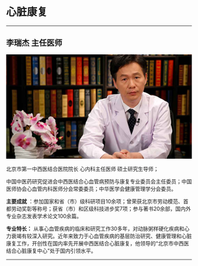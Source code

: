 # 心脏康复

---

## 李瑞杰 主任医师

![1679383453503](image/c06_086/1679383453503.png)

北京市第一中西医结合医院院长 心内科主任医师 硕士研究生导师；

中国中医药研究促进会中西医结合心血管病预防与康复专业委员会主任委员；中国医师协会心血管内科医师分会常委委员；中华医学会健康管理学分会委员。


**主要成就** ：参加国家和省（市）级科研项目10余项；曾荣获北京市劳动模范、首都劳动奖彰等称号；获省（市）和区级科技进步奖7项；参与著书20余部，国内外专业杂志发表学术论文100余篇。


**专业特长：** 从事心血管疾病的临床和研究工作30多年，对动脉粥样硬化疾病和心力衰竭有较深入研究。近年来致力于心血管疾病的基层防治研究、健康管理和心脏康复工作，开创性在国内率先开展中西医结合心脏康复，他领导的“北京市中西医结合心脏康复中心”处于国内引领水平。

---
